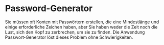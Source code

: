 # Password-Generator
 Sie müssen oft Konten mit Passwörtern erstellen, die eine Mindestlänge und einige erforderliche Zeichen haben, aber Sie haben weder die Zeit noch die Lust, sich den Kopf zu zerbrechen, um sie zu finden. Die Anwendung Passwort-Generator löst dieses Problem ohne Schwierigkeiten.
